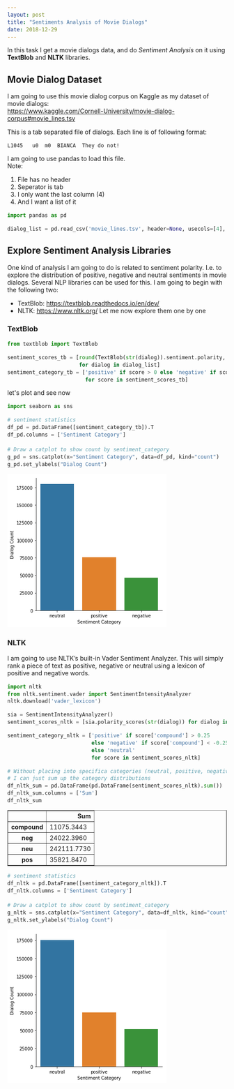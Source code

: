 ```yaml
---
layout: post
title: "Sentiments Analysis of Movie Dialogs"
date: 2018-12-29
---
```

In this task I get a movie dialogs data, and do *Sentiment Analysis* on it using **TextBlob** and **NLTK** libraries.

## Movie Dialog Dataset
I am going to use this movie dialog corpus on Kaggle as my dataset of movie dialogs:  
https://www.kaggle.com/Cornell-University/movie-dialog-corpus#movie_lines.tsv

This is a tab separated file of dialogs. Each line is of following format:
```
L1045	u0	m0	BIANCA	They do not!
```

I am going to use pandas to load this file.  
Note:
1. File has no header
2. Seperator is tab
3. I only want the last column (4)
4. And I want a list of it


```python
import pandas as pd
```


```python
dialog_list = pd.read_csv('movie_lines.tsv', header=None, usecols=[4], sep='\t')[4].tolist()
```

## Explore Sentiment Analysis Libraries
One kind of analysis I am going to do is related to sentiment polarity. I.e. to explore the distribution of positive, negative and neutral sentiments in movie dialogs. Several NLP libraries can be used for this. I am going to begin with the following two:
  * TextBlob: https://textblob.readthedocs.io/en/dev/
  * NLTK: https://www.nltk.org/
Let me now explore them one by one

### TextBlob


```python
from textblob import TextBlob
```


```python
sentiment_scores_tb = [round(TextBlob(str(dialog)).sentiment.polarity, 2)
                       for dialog in dialog_list]
sentiment_category_tb = ['positive' if score > 0 else 'negative' if score < 0 else 'neutral' 
                         for score in sentiment_scores_tb]
```

let's plot and see now


```python
import seaborn as sns
```


```python
# sentiment statistics
df_pd = pd.DataFrame([sentiment_category_tb]).T
df_pd.columns = ['Sentiment Category']

# Draw a catplot to show count by sentiment_category
g_pd = sns.catplot(x="Sentiment Category", data=df_pd, kind="count")
g_pd.set_ylabels("Dialog Count")
```


![png](/images/sentiment-analysis-movies_files/sentiment-analysis-movies_10_0.png)


### NLTK
I am going to use NLTK’s built-in Vader Sentiment Analyzer. This will simply rank a piece of text as positive, negative or neutral using a lexicon of positive and negative words.


```python
import nltk
from nltk.sentiment.vader import SentimentIntensityAnalyzer
nltk.download('vader_lexicon')
```


```python
sia = SentimentIntensityAnalyzer()
sentiment_scores_nltk = [sia.polarity_scores(str(dialog)) for dialog in dialog_list]
```


```python
sentiment_category_nltk = ['positive' if score['compound'] > 0.25
                           else 'negative' if score['compound'] < -0.25
                           else 'neutral'
                           for score in sentiment_scores_nltk]
```


```python
# Without placing into specifica categories (neutral, positive, negative)
# I can just sum up the category distributions
df_nltk_sum = pd.DataFrame(pd.DataFrame(sentiment_scores_nltk).sum())
df_nltk_sum.columns = ['Sum']
df_nltk_sum
```




<div>
<style scoped>
    .dataframe tbody tr th:only-of-type {
        vertical-align: middle;
    }

    .dataframe tbody tr th {
        vertical-align: top;
    }

    .dataframe thead th {
        text-align: right;
    }
</style>
<table border="1" class="dataframe">
  <thead>
    <tr style="text-align: right;">
      <th></th>
      <th>Sum</th>
    </tr>
  </thead>
  <tbody>
    <tr>
      <th>compound</th>
      <td>11075.3443</td>
    </tr>
    <tr>
      <th>neg</th>
      <td>24022.3960</td>
    </tr>
    <tr>
      <th>neu</th>
      <td>242111.7730</td>
    </tr>
    <tr>
      <th>pos</th>
      <td>35821.8470</td>
    </tr>
  </tbody>
</table>
</div>




```python
# sentiment statistics
df_nltk = pd.DataFrame([sentiment_category_nltk]).T
df_nltk.columns = ['Sentiment Category']

# Draw a catplot to show count by sentiment_category
g_nltk = sns.catplot(x="Sentiment Category", data=df_nltk, kind="count")
g_nltk.set_ylabels("Dialog Count")
```


![png](/images/sentiment-analysis-movies_files/sentiment-analysis-movies_16_0.png)

